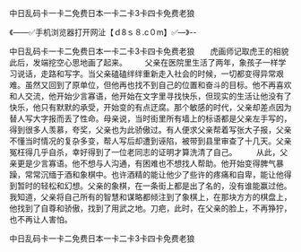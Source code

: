 中日乱码卡一卡二免费日本一卡二卡3卡四卡免费老狼

《——✅手机浏览器打开网沚【ｄ8ｓ８.c０m】✅—》--

中日乱码卡一卡二免费日本一卡二卡3卡四卡免费老狼　　虎画师记取虎王的相貌此后，发端挖空心思地画了起来。
　　父亲在医院里生活了两年，象孩子一样学习说话，走路和写字。当父亲磕磕绊绊重新走入社会的时候，一切都变得异常艰难。虽然又回到了原单位，但他再也找不到自己的位置和奋斗的目标。他不再喜欢和人交流，他开始少言寡语，他开始在文字里寻找快乐，但现实的生活让他没有了快乐，他只有默默的承受，开始变的有点迂腐。那个敏感的时代，父亲却差点因为替人写大字报而丢了性命。母亲说，当时街里所有墙上的标语都是父亲左手写的，得到很多人羡慕，夸奖，父亲也为此骄傲过。有人便求父亲帮着写张大子报，父亲不懂当时情况的复杂多变，帮人写后却遭到诬陷，被带到县里审查了十几天。父亲冤枉得几乎自杀，幸好得到了一位老同志的证明才算洗清了自己。　　　从此，父亲更是少言寡语。他不想与人沟通，有困难也不想找人帮助。他开始变得脾气暴躁，常常沉缅于酒和象棋中。也许酒精的能让他少了些许的疼痛和自卑，能让他得到暂时的轻松和幻想。父亲的象棋，在一条街上都是出了名的，没有谁能赢过他。我知道，父亲将自己所有的智慧和谋略都倾注到了象棋上，在那块方方的棋盘上，他找到了自尊和骄傲，找到了用武之地。刀疤，此时，在父亲的脸上，不再狰狞，也不再让人害怕。





中日乱码卡一卡二免费日本一卡二卡3卡四卡免费老狼
